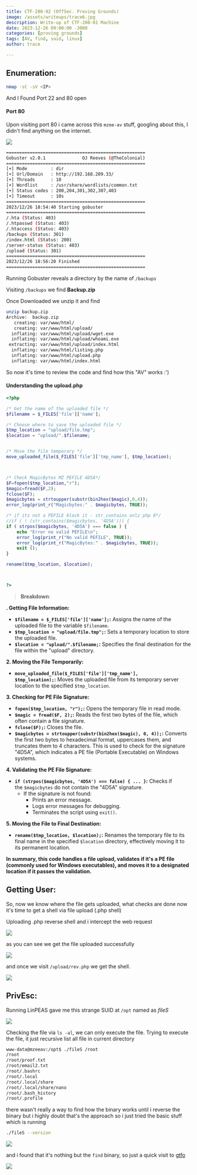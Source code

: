```yaml
---
title: CTF-200-02 (OffSec. Proving Grounds)
image: /assets/writeups/trace6.jpg
description: Write-up of CTF-200-01 Machine
date: 2023-12-26 09:00:00 -3000
categories: [proving grounds]
tags: [AV, find, suid, linux]
author: trace

---
```


## Enumeration:

```bash
nmap -sC -sV <IP>
```

And I Found Port 22 and 80 open

#### Port 80

Upon visiting port 80 i came across this `mzee-av` stuff, googling about this, I didn't find anything on the internet.

![](../../assets/writeups/2023-12-26-CTF-200-02/port80.png)

```bash
=====================================================
Gobuster v2.0.1              OJ Reeves (@TheColonial)
=====================================================
[+] Mode         : dir
[+] Url/Domain   : http://192.168.209.33/
[+] Threads      : 10
[+] Wordlist     : /usr/share/wordlists/common.txt
[+] Status codes : 200,204,301,302,307,403
[+] Timeout      : 10s
=====================================================
2023/12/26 18:54:40 Starting gobuster
=====================================================
/.hta (Status: 403)
/.htpasswd (Status: 403)
/.htaccess (Status: 403)
/backups (Status: 301)
/index.html (Status: 200)
/server-status (Status: 403)
/upload (Status: 301)
=====================================================
2023/12/26 18:56:20 Finished
=====================================================
```

Running Gobuster reveals a directory by the name of `/backups` 

Visiting `/backups` we find **Backup.zip**

Once Downloaded we unzip it and find

```bash
unzip backup.zip 
Archive:  backup.zip
   creating: var/www/html/
   creating: var/www/html/upload/
  inflating: var/www/html/upload/wget.exe  
  inflating: var/www/html/upload/whoami.exe  
 extracting: var/www/html/upload/index.html  
  inflating: var/www/html/listing.php  
  inflating: var/www/html/upload.php  
  inflating: var/www/html/index.html  
```

So now it's time to review the code and find how this "AV" works :')

#### Understanding the upload.php

```php
<?php

/* Get the name of the uploaded file */
$filename = $_FILES['file']['name'];

/* Choose where to save the uploaded file */
$tmp_location = "upload/file.tmp";
$location = "upload/".$filename;


/* Move the file temporary */
move_uploaded_file($_FILES['file']['tmp_name'], $tmp_location);



/* Check MagicBytes MZ PEFILE 4D5A*/
$F=fopen($tmp_location,"r");
$magic=fread($F,2);
fclose($F);
$magicbytes = strtoupper(substr(bin2hex($magic),0,4)); 
error_log(print_r("Magicbytes:" . $magicbytes, TRUE));

/* if its not a PEFILE block it - str_contains onlz php 8*/
//if ( ! (str_contains($magicbytes, '4D5A'))) {
if ( strpos($magicbytes, '4D5A') === false ) {
    echo "Error no valid PEFILE\n";
    error_log(print_r("No valid PEFILE", TRUE));
    error_log(print_r("MagicBytes:" . $magicbytes, TRUE));
    exit ();
}

rename($tmp_location, $location);



?>
```

> **Breakdown**:

**. Getting File Information:**

- **`$filename = $_FILES['file']['name'];`:** Assigns the name of the uploaded file to the variable `$filename`.
- **`$tmp_location = "upload/file.tmp";`:** Sets a temporary location to store the uploaded file.
- **`$location = "upload/".$filename;`:** Specifies the final destination for the file within the "upload" directory.

**2. Moving the File Temporarily:**

- **`move_uploaded_file($_FILES['file']['tmp_name'], $tmp_location);`:** Moves the uploaded file from its temporary server location to the specified `$tmp_location`.

**3. Checking for PE File Signature:**

- **`fopen($tmp_location, "r");`:** Opens the temporary file in read mode.
- **`$magic = fread($F, 2);`:** Reads the first two bytes of the file, which often contain a file signature.
- **`fclose($F);`:** Closes the file.
- **`$magicbytes = strtoupper(substr(bin2hex($magic), 0, 4));`:** Converts the first two bytes to hexadecimal format, uppercases them, and truncates them to 4 characters. This is used to check for the signature "4D5A", which indicates a PE file (Portable Executable) on Windows systems.

**4. Validating the PE File Signature:**

- **`if (strpos($magicbytes, '4D5A') === false) { ... }`:** Checks if the `$magicbytes` do not contain the "4D5A" signature.
  - If the signature is not found:
    - Prints an error message.
    - Logs error messages for debugging.
    - Terminates the script using `exit()`.

**5. Moving the File to Final Destination:**

- **`rename($tmp_location, $location);`:** Renames the temporary file to its final name in the specified `$location` directory, effectively moving it to its permanent location.

**In summary, this code handles a file upload, validates if it's a PE file (commonly used for Windows executables), and moves it to a designated location if it passes the validation.**

## Getting User:

So, now we know where the file gets uploaded, what checks are done now it's time to get a shell via file upload (.php shell)

Uploading .php reverse shell and i intercept the web request

![](../../assets/writeups/2023-12-26-CTF-200-02/addingmagicbytes.png)

as you can see we get the file uploaded successfully

![](../../assets/writeups/2023-12-26-CTF-200-02/fileuploadedsucsessful.png)

and once we visit `/upload/rev.php` we get the shell.

![](../../assets/writeups/2023-12-26-CTF-200-02/gotrevshell.png)

## PrivEsc:

Running LinPEAS gave me this strange SUID at `/opt` named as *fileS*

![](../../assets/writeups/2023-12-26-CTF-200-02/foundaninterestingbinary.png)

Checking the file via `ls -al`, we can only execute the file. Trying to execute the file, it just recursive list all file in current directory

```bash
www-data@mzeeav:/opt$ ./fileS /root
/root
/root/proof.txt
/root/email2.txt
/root/.bashrc
/root/.local
/root/.local/share
/root/.local/share/nano
/root/.bash_history
/root/.profile
```

there wasn't really a way to find how the binary works until i reverse the binary but i highly doubt that's the approach so i just tried the basic stuff which is running

```bash
./fileS --version
```

![](../../assets/writeups/2023-12-26-CTF-200-02/itsFINDBINARY.png)

and i found that it's nothing but the `find` binary, so just a quick visit to [gtfo](https://gtfobins.github.io/gtfobins/find/#suid)

![](../../assets/writeups/2023-12-26-CTF-200-02/rooted.png)
